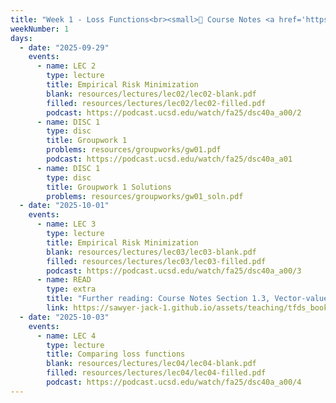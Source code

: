 ```yaml
---
title: "Week 1 - Loss Functions<br><small>📕 Course Notes <a href='https://sawyer-jack-1.github.io/assets/teaching/tfds_book.pdf#page=11'>Section 1.2</a>, <a href='https://xkcd.com/2435/'>xkcd</a>.</small>"
weekNumber: 1
days:
  - date: "2025-09-29"
    events:
      - name: LEC 2
        type: lecture
        title: Empirical Risk Minimization
        blank: resources/lectures/lec02/lec02-blank.pdf
        filled: resources/lectures/lec02/lec02-filled.pdf
        podcast: https://podcast.ucsd.edu/watch/fa25/dsc40a_a00/2
      - name: DISC 1
        type: disc
        title: Groupwork 1
        problems: resources/groupworks/gw01.pdf
        podcast: https://podcast.ucsd.edu/watch/fa25/dsc40a_a01
      - name: DISC 1
        type: disc
        title: Groupwork 1 Solutions
        problems: resources/groupworks/gw01_soln.pdf
  - date: "2025-10-01"
    events:
      - name: LEC 3
        type: lecture
        title: Empirical Risk Minimization
        blank: resources/lectures/lec03/lec03-blank.pdf
        filled: resources/lectures/lec03/lec03-filled.pdf
        podcast: https://podcast.ucsd.edu/watch/fa25/dsc40a_a00/3
      - name: READ
        type: extra
        title: "Further reading: Course Notes Section 1.3, Vector-valued features and targets"
        link: https://sawyer-jack-1.github.io/assets/teaching/tfds_book.pdf#page=17
  - date: "2025-10-03"
    events:
      - name: LEC 4
        type: lecture
        title: Comparing loss functions
        blank: resources/lectures/lec04/lec04-blank.pdf
        filled: resources/lectures/lec04/lec04-filled.pdf
        podcast: https://podcast.ucsd.edu/watch/fa25/dsc40a_a00/4
---
```









